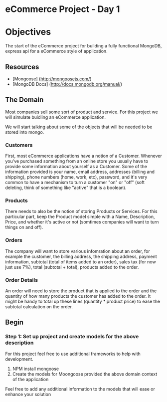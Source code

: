 eCommerce Project - Day 1
=================

# Objectives

The start of the eCommerce project for building a fully functional MongoDB, express api for a eCommerce style of application.


## Resources

* [Mongoose] (http://mongoosejs.com/)
* [MongoDB Docs] (http://docs.mongodb.org/manual/)


## The Domain

Most companies sell some sort of product and service. For this project we will simulate buidling an eCommerce application. 

We will start talking about some of the objects that will be needed to be stored into mongo.

### Customers

First, most eCommerce applications have a notion of a Customer.  Whenever you've purchased something from an online store you usually have to provide some information about yourself as a Customer.  Some of the information provided is your name, email address, addresses (billing and shipping), phone numbers (home, work, etc), password, and it's very common to have a mechanism to turn a customer "on" or "off" (soft deleting, think of something like "active" that is a boolean).

### Products

There needs to also be the notion of storing Products or Services.  For this particular part, keep the Product model simple with a Name, Description, Price, and whether it's active or not (somtimes companies will want to turn things on and off).


### Orders

The company will want to store various infomration about an order, for example the customer, the billing address, the shipping address, payment information, subtotal (total of items added to an order), sales tax (for now just use 7%), total (subtotal + total), products added to the order.

### Order Details

An order will need to store the product that is applied to the order and the quantity of how many products the customer has added to the order.  It might be handy to total up these lines (quantity * product price) to ease the subtotal calculation on the order.

## Begin

### Step 1: Set up project and create models for the above description

For this project feel free to use additional frameworks to help with development. 

1. NPM install mongoose
2. Create the models for Moongoose provided the above domain context of the application

Feel free to add any additional information to the models that will ease or enhance your solution
